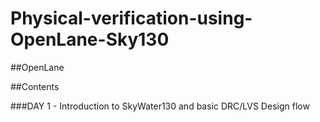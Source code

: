# Physical-verification-using-OpenLane-Sky130
##OpenLane

##Contents

###DAY 1 - Introduction to SkyWater130 and basic DRC/LVS Design flow
 
